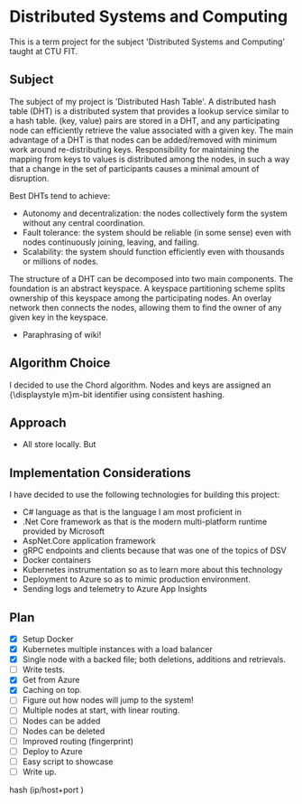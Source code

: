 # Distributed Systems and Computing
This is a term project for the subject 'Distributed Systems and Computing' taught at CTU FIT.

## Subject
The subject of my project is 'Distributed Hash Table'. 
A distributed hash table (DHT) is a distributed system that provides a lookup service similar to a hash table. (key, value) pairs are stored in a DHT, and any participating node can efficiently retrieve the value associated with a given key. The main advantage of a DHT is that nodes can be added/removed with minimum work around re-distributing keys. Responsibility for maintaining the mapping from keys to values is distributed among the nodes, in such a way that a change in the set of participants causes a minimal amount of disruption.

Best DHTs tend to achieve:
* Autonomy and decentralization: the nodes collectively form the system without any central coordination.
* Fault tolerance: the system should be reliable (in some sense) even with nodes continuously joining, leaving, and failing.
* Scalability: the system should function efficiently even with thousands or millions of nodes.

The structure of a DHT can be decomposed into two main components. The foundation is an abstract keyspace. A keyspace partitioning scheme splits ownership of this keyspace among the participating nodes. An overlay network then connects the nodes, allowing them to find the owner of any given key in the keyspace.

* Paraphrasing of wiki!

## Algorithm Choice
I decided to use the Chord algorithm. Nodes and keys are assigned an {\displaystyle m}m-bit identifier using consistent hashing.
## Approach
* All store locally. But 
## Implementation Considerations
I have decided to use the following technologies for building this project:
* C# language as that is the language I am most proficient in
* .Net Core framework as that is the modern multi-platform runtime provided by Microsoft
* AspNet.Core application framework
* gRPC endpoints and clients because that was one of the topics of DSV
* Docker containers
* Kubernetes instrumentation so as to learn more about this technology
* Deployment to Azure so as to mimic production environment.
* Sending logs and telemetry to Azure App Insights

## Plan
- [x]  Setup Docker
- [x]  Kubernetes multiple instances with a load balancer
- [x]  Single node with a backed file; both deletions, additions and retrievals.
- [ ]  Write tests. 
- [x]  Get from Azure
- [x]  Caching on top.
- [ ]  Figure out how nodes will jump to the system!
- [ ]  Multiple nodes at start, with linear routing.
- [ ]  Nodes can be added
- [ ]  Nodes can be deleted
- [ ]  Improved routing (fingerprint)
- [ ]  Deploy to Azure
- [ ]  Easy script to showcase
- [ ]  Write up.

hash (ip/host+port  )